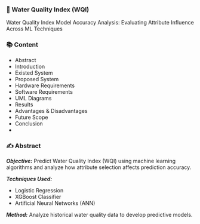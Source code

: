 ### 🌊 Water Quality Index (WQI)
Water Quality Index Model Accuracy Analysis: Evaluating Attribute Influence Across ML Techniques

### 📚 Content
- Abstract
- Introduction
- Existed System
- Proposed System
- Hardware Requirements
- Software Requirements
- UML Diagrams
- Results
- Advantages & Disadvantages
- Future Scope
- Conclusion
- 
### ✍️ Abstract
***Objective:***
        Predict Water Quality Index (WQI) using machine learning algorithms and analyze how attribute selection affects prediction accuracy.

***Techniques Used:***

- Logistic Regression
- XGBoost Classifier
- Artificial Neural Networks (ANN)

***Method:***
      Analyze historical water quality data to develop predictive models.

